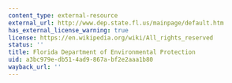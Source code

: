 ```yaml
---
content_type: external-resource
external_url: http://www.dep.state.fl.us/mainpage/default.htm
has_external_license_warning: true
license: https://en.wikipedia.org/wiki/All_rights_reserved
status: ''
title: Florida Department of Environmental Protection
uid: a3bc979e-db51-4ad9-867a-bf2e2aaa1b80
wayback_url: ''
---
```


